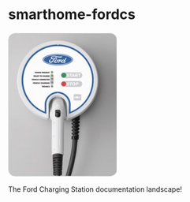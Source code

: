 <!-- https://docs.github.com/en/get-started/writing-on-github/getting-started-with-writing-and-formatting-on-github/basic-writing-and-formatting-syntax -->
<!-- https://pandao.github.io/editor.md/en.html -->

# smarthome-fordcs

![](https://raw.githubusercontent.com/karacankos/smarthome-fordcs/main/fordcs-docs/ford-charger-image.jpg)

The Ford Charging Station documentation landscape!

 